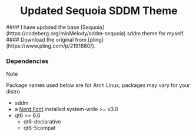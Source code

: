 <h1 align='center'>Updated Sequoia SDDM Theme</h1>
#### I have updated the base [Sequoia](https://codeberg.org/minMelody/sddm-sequoia) sddm theme for myself. <br>
#### Download the original from [pling](https://www.pling.com/p/2191680/).

### Dependencies

> [!NOTE]
> Package names used below are for Arch Linux, packages may vary for your distro

- sddm
- a [Nerd Font](https://www.nerdfonts.com/font-downloads) installed system-wide >= v3.0
- qt6 >= 6.6
  - qt6-declarative
  - qt6-5compat
